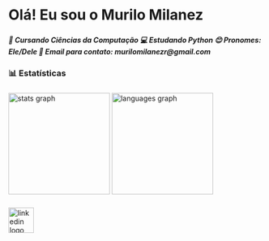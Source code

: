 <h1 align="left">Olá! Eu sou o Murilo Milanez</h1>

###

<h5 align="left">🌱 Cursando Ciências da Computação 💻 Estudando Python 😊 Pronomes: Ele/Dele 📩 Email para contato: murilomilanezr@gmail.com</h5>

###

<h3 align="left">📊 Estatísticas</h3>

###

<div align="left">
  <img src="https://github-readme-stats.vercel.app/api?username=esflingos&hide_title=false&hide_rank=false&show_icons=true&include_all_commits=true&count_private=true&disable_animations=false&theme=tokyonight&locale=pt-br&hide_border=false&order=1&custom_title=Estat%C3%ADsticas%20do%20GitHub%20de%20Murilo%20Milanez" height="200" alt="stats graph"  />
  <img src="https://github-readme-stats.vercel.app/api/top-langs?username=esflingos&locale=pt-br&hide_title=false&layout=compact&card_width=320&langs_count=5&theme=tokyonight&hide_border=false&order=2&custom_title=Linguagens" height="200" alt="languages graph"  />
</div>

###

<div align="left">
  <a href="https://github.com/Esflingos" target="_blank">
    <img src="https://img.shields.io/static/v1?message=LinkedIn&logo=linkedin&label=&color=0077B5&logoColor=white&labelColor=&style=for-the-badge" height="50" alt="linkedin logo"  />
  </a>
</div>

###

